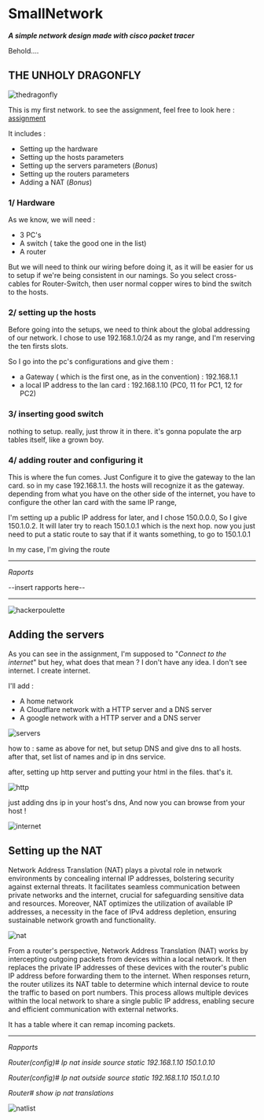 # SmallNetwork
***A simple network design made with cisco packet tracer***


Behold....

## THE UNHOLY DRAGONFLY

![thedragonfly](./Assets/Screens/unholydragonfly.png)

This is my first network. to see the assignment, feel free to look here :
[assignment](./Assets/Build_simple_network.md)

It includes : 
* Setting up the hardware
* Setting up the hosts parameters
* Setting up the servers parameters (*Bonus*)
* Setting up the routers parameters
* Adding a NAT (*Bonus*)

### 1/ Hardware

As we know, we will need :
* 3 PC's
* A switch ( take the good one in the list)
* A router

But we will need to think our wiring before doing it, as it will be easier for us to setup if we're being consistent in our namings.
So you select cross-cables for Router-Switch, then user normal copper wires to bind the switch to the hosts.

### 2/ setting up the hosts

Before going into the setups, we need to think about the global addressing of our network. I chose to use 192.168.1.0/24 as my range, and I'm reserving the ten firsts slots.

So I go into the pc's configurations and give them :

* a Gateway ( which is the first one, as in the convention) : 192.168.1.1
* a local IP address to the lan card : 192.168.1.10 (PC0, 11 for PC1, 12 for PC2)

### 3/ inserting good switch

nothing to setup. really, just throw it in there. it's gonna populate the arp tables itself, like a grown boy.

### 4/ adding router and configuring it

This is where the fun comes. Just Configure it to give the gateway to the lan card. so in my case 192.168.1.1. the hosts will recognize it as the gateway. depending from what you have on the other side of the internet, you have to configure the other lan card with the same IP range,

I'm setting up a public IP address for later, and I chose 150.0.0.0, So I give 150.1.0.2. It will later try to reach 150.1.0.1 which is the next hop.
now you just need to put a static route to say that if it wants something, to go to 150.1.0.1

In my case, I'm giving the route 

---

*Raports*

--insert rapports here--

---
![hackerpoulette](./Assets/Screens/hackerpoulette.png)

## Adding the servers

As you can see in the assignment, I'm supposed to "*Connect to the internet*" but hey, what does that mean ? I don't have any idea. I don't see internet. I create internet.

I'll add : 

* A home network
* A Cloudflare network with a HTTP server and a DNS server
* A google network with a HTTP server and a DNS server



![servers](./Assets/Screens/servers.png)

how to : same as above for net, but setup DNS and give dns to all hosts. after that, set list of names and ip in dns service. 

after, setting up http server and putting your html in the files. that's it.

![http](./Assets/Screens/http.png)

just adding dns ip in your host's dns,
And now you can browse from your host !

![internet](./Assets/Screens/internet.png)

## Setting up the NAT

Network Address Translation (NAT) plays a pivotal role in network environments by concealing internal IP addresses, bolstering security against external threats. It facilitates seamless communication between private networks and the internet, crucial for safeguarding sensitive data and resources. Moreover, NAT optimizes the utilization of available IP addresses, a necessity in the face of IPv4 address depletion, ensuring sustainable network growth and functionality.

![nat](./Assets/Screens/nat.png)

From a router's perspective, Network Address Translation (NAT) works by intercepting outgoing packets from devices within a local network. It then replaces the private IP addresses of these devices with the router's public IP address before forwarding them to the internet. When responses return, the router utilizes its NAT table to determine which internal device to route the traffic to based on port numbers. This process allows multiple devices within the local network to share a single public IP address, enabling secure and efficient communication with external networks.

It has a table where it can remap incoming packets.

---


*Rapports*

*Router(config)# Ip nat inside source static 192.168.1.10 150.1.0.10*

*Router(config)# Ip nat outside source static 192.168.1.10 150.1.0.10*

*Router# show ip nat translations*


![natlist](./Assets/Screens/natlist.png)

